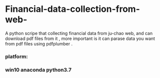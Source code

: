 # Financial-data-collection-from-web-
A python scripe that collecting financial data from ju-chao web, and can download pdf files from it , more important is it can parase data you want from pdf files using pdfplumber .

### platform:  
### win10 anaconda python3.7 
